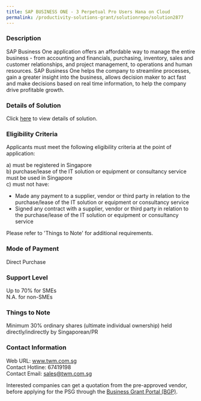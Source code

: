 ```yaml
---
title: SAP BUSINESS ONE - 3 Perpetual Pro Users Hana on Cloud
permalink: /productivity-solutions-grant/solutionrepo/solution2877
---
```


### Description

SAP Business One application offers an affordable way to manage the entire business - from accounting and financials, purchasing, inventory, sales and customer relationships, and project management, to operations and human resources. SAP Business One helps the company to streamline processes, gain a greater insight into the business, allows decision maker to act fast and make decisions based on real time information, to help the company drive profitable growth.

### Details of Solution

Click <a href='https://www.gobusiness.gov.sg/images/psg/TWM_SAP_20210365_Desensitised_Annex_3_Part_4.pdf' target='_blank' rel='noopener'>here</a> to view details of solution.

### Eligibility Criteria

Applicants must meet the following eligibility criteria at the point of application:

a) must be registered in Singapore <br>
b) purchase/lease of the IT solution or equipment or consultancy service must be used in Singapore <br>
c) must not have:
- Made any payment to a supplier, vendor or third party in relation to the purchase/lease of the IT solution or equipment or consultancy service
- Signed any contract with a supplier, vendor or third party in relation to the purchase/lease of the IT solution or equipment or consultancy service

Please refer to 'Things to Note' for additional requirements.

### Mode of Payment
Direct Purchase

### Support Level
Up to 70% for SMEs <br>
N.A. for non-SMEs

### Things to Note
Minimum 30% ordinary shares (ultimate individual ownership) held directly/indirectly by Singaporean/PR

### Contact Information
Web URL: www.twm.com.sg <br>Contact Hotline: 67419198 <br>Contact Email: sales@twm.com.sg <br>

Interested companies can get a quotation from the pre-approved vendor, before applying for the PSG through the <a target='_blank' rel='noopener' href='https://www.businessgrants.gov.sg/'>Business Grant Portal (BGP)</a>.
